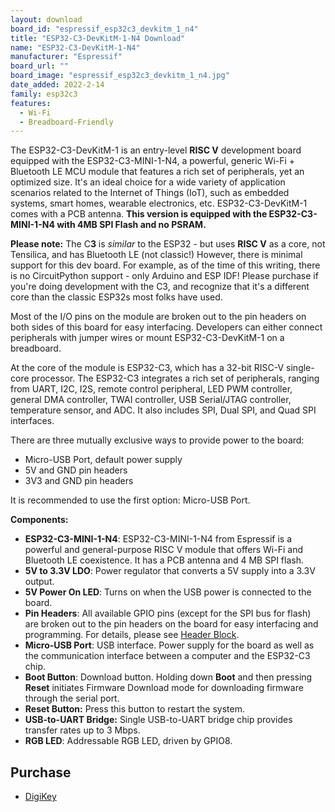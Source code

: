 ```yaml
---
layout: download
board_id: "espressif_esp32c3_devkitm_1_n4"
title: "ESP32-C3-DevKitM-1-N4 Download"
name: "ESP32-C3-DevKitM-1-N4"
manufacturer: "Espressif"
board_url: ""
board_image: "espressif_esp32c3_devkitm_1_n4.jpg"
date_added: 2022-2-14
family: esp32c3
features:
  - Wi-Fi
  - Breadboard-Friendly
---
```


The ESP32-C3-DevKitM-1 is an entry-level **RISC V** development board equipped with the ESP32-C3-MINI-1-N4, a powerful, generic Wi-Fi + Bluetooth LE MCU module that features a rich set of peripherals, yet an optimized size. It's an ideal choice for a wide variety of application scenarios related to the Internet of Things (IoT), such as embedded systems, smart homes, wearable electronics, etc. ESP32-C3-DevKitM-1 comes with a PCB antenna. **This version is equipped with the ESP32-C3-MINI-1-N4 with 4MB SPI Flash and no PSRAM.**

**Please note:** The C**3** is *similar* to the ESP32 - but uses **RISC V** as a core, not Tensilica, and has Bluetooth LE (not classic!) However, there is minimal support for this dev board. For example, as of the time of this writing, there is no CircuitPython support - only Arduino and ESP IDF! Please purchase if you're doing development with the C3, and recognize that it's a different core than the classic ESP32s most folks have used.

Most of the I/O pins on the module are broken out to the pin headers on both sides of this board for easy interfacing. Developers can either connect peripherals with jumper wires or mount ESP32-C3-DevKitM-1 on a breadboard.

At the core of the module is ESP32-C3, which has a 32-bit RISC-V single-core processor. The ESP32-C3 integrates a rich set of peripherals, ranging from UART, I2C, I2S, remote control peripheral, LED PWM controller, general DMA controller, TWAI controller, USB Serial/JTAG controller, temperature sensor, and ADC. It also includes SPI, Dual SPI, and Quad SPI interfaces.

There are three mutually exclusive ways to provide power to the board:

- Micro-USB Port, default power supply
- 5V and GND pin headers
- 3V3 and GND pin headers

It is recommended to use the first option: Micro-USB Port.

**Components:**

- **ESP32-C3-MINI-1-N4**: ESP32-C3-MINI-1-N4 from Espressif is a powerful and general-purpose RISC V module that offers Wi-Fi and Bluetooth LE coexistence. It has a PCB antenna and 4 MB SPI flash.
- **5V to 3.3V LDO**: Power regulator that converts a 5V supply into a 3.3V output.
- **5V Power On LED**: Turns on when the USB power is connected to the board.
- **Pin Headers**: All available GPIO pins (except for the SPI bus for flash) are broken out to the pin headers on the board for easy interfacing and programming. For details, please see [Header Block](https://docs.espressif.com/projects/esp-idf/en/latest/esp32s3/hw-reference/esp32s3/user-guide-devkitc-1.html#user-guide-s3-devkitc-1-v1-header-blocks).
- **Micro-USB Port**: USB interface. Power supply for the board as well as the communication interface between a computer and the ESP32-C3 chip.
- **Boot Button**: Download button. Holding down **Boot** and then pressing **Reset** initiates Firmware Download mode for downloading firmware through the serial port.
- **Reset Button:** Press this button to restart the system.
- **USB-to-UART Bridge:** Single USB-to-UART bridge chip provides transfer rates up to 3 Mbps.
- **RGB LED**: Addressable RGB LED, driven by GPIO8.

## Purchase

* [DigiKey](https://www.digikey.com/en/products/detail/espressif-systems/ESP32-C3-DEVKITM-1/13684315)

